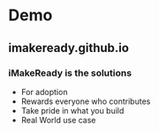 # Demo

## imakeready.github.io


### iMakeReady is the solutions
* For adoption
* Rewards everyone who contributes
* Take pride in what you build
* Real World use case
